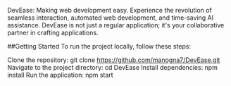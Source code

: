DevEase: Making web development easy. Experience the revolution of seamless interaction, automated web development, and time-saving AI assistance. DevEase is not just a regular application; it's your collaborative partner in crafting applications.


##Getting Started
To run the project locally, follow these steps:

Clone the repository: git clone https://github.com/manogna7/DevEase.git
Navigate to the project directory: cd DevEase
Install dependencies: npm install
Run the application: npm start
